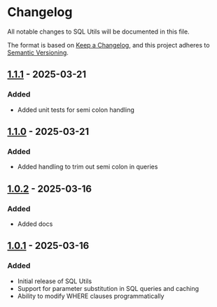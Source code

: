 # Changelog

All notable changes to SQL Utils will be documented in this file.

The format is based on [Keep a Changelog](https://keepachangelog.com/en/1.0.0/),
and this project adheres to [Semantic Versioning](https://semver.org/spec/v2.0.0.html).

## [1.1.1] - 2025-03-21

### Added
- Added unit tests for semi colon handling

[1.1.1]: https://github.com/akhil7000/sql-utils/compare/v1.1.0...v1.1.1

## [1.1.0] - 2025-03-21

### Added
- Added handling to trim out semi colon in queries

[1.1.0]: https://github.com/akhil7000/sql-utils/compare/v1.0.2...v1.1.0

## [1.0.2] - 2025-03-16

### Added
- Added docs

[1.0.2]: https://github.com/akhil7000/sql-utils/compare/v1.0.1...v1.0.2

## [1.0.1] - 2025-03-16

### Added
- Initial release of SQL Utils
- Support for parameter substitution in SQL queries and caching
- Ability to modify WHERE clauses programmatically

[1.0.1]: https://github.com/akhil7000/sql-utils/compare/v1.0.0...v1.0.1
